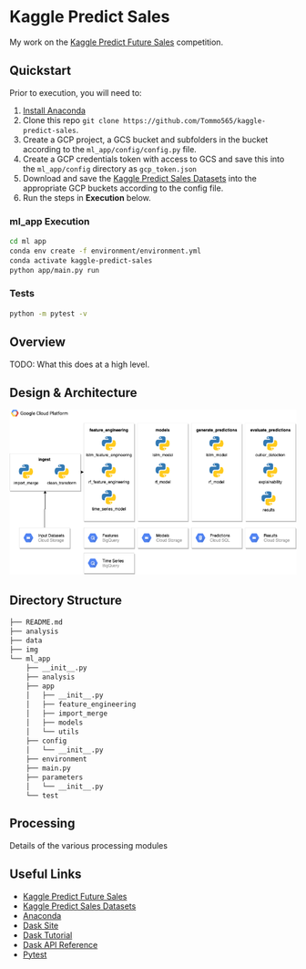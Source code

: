# Kaggle Predict Sales

My work on the [Kaggle Predict Future Sales](https://www.kaggle.com/c/competitive-data-science-predict-future-sales) competition.

## Quickstart

Prior to execution, you will need to:
1. [Install Anaconda](https://www.anaconda.com/)
2. Clone this repo `git clone https://github.com/Tommo565/kaggle-predict-sales`.
3. Create a GCP project, a GCS bucket and subfolders in the bucket according to the `ml_app/config/config.py` file.
4. Create a GCP credentials token with access to GCS and save this into the `ml_app/config` directory as `gcp_token.json`
5. Download and save the [Kaggle Predict Sales Datasets](https://www.kaggle.com/c/competitive-data-science-predict-future-sales/data) into the appropriate GCP buckets according to the config file.
6. Run the steps in **Execution** below.

### ml_app Execution
```bash
cd ml app
conda env create -f environment/environment.yml
conda activate kaggle-predict-sales
python app/main.py run
```

### Tests
```bash
python -m pytest -v
```

## Overview

TODO: What this does at a high level.

## Design & Architecture

![](./img/design.png)

## Directory Structure
```
├── README.md
├── analysis
├── data
├── img
└── ml_app
    ├── __init__.py
    ├── analysis
    ├── app
    │   ├── __init__.py
    │   ├── feature_engineering
    │   ├── import_merge
    │   ├── models
    │   └── utils
    ├── config
    │   └── __init__.py
    ├── environment
    ├── main.py
    ├── parameters   
    │   └── __init__.py
    └── test
```

## Processing

Details of the various processing modules

## Useful Links
* [Kaggle Predict Future Sales](https://www.kaggle.com/c/competitive-data-science-predict-future-sales)
* [Kaggle Predict Sales Datasets](https://www.kaggle.com/c/competitive-data-science-predict-future-sales/data)
* [Anaconda](https://www.anaconda.com/)
* [Dask Site](https://dask.org/)
* [Dask Tutorial](https://github.com/dask/dask-tutorial)
* [Dask API Reference](https://docs.dask.org/en/latest/)
* [Pytest](https://docs.pytest.org/en/latest/)

